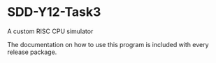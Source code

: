 # SDD-Y12-Task3
A custom RISC CPU simulator

The documentation on how to use this program is included with every release package.
